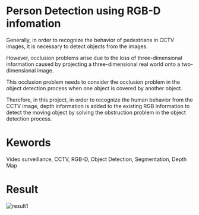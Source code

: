# Person Detection using RGB-D infomation 
Generally, in order to recognize the behavior of pedestrians in CCTV images, it is necessary to detect objects from the images.

However, occlusion problems arise due to the loss of three-dimensional information caused by projecting a three-dimensional real world onto a two-dimensional image. 

This occlusion problem needs to consider the occlusion problem in the object detection process when one object is covered by another object.

Therefore, in this project, in order to recognize the human behavior from the CCTV image, depth information is added to the existing RGB information to detect the moving object by solving the obstruction problem in the object detection process.

# Kewords
Video surveillance, CCTV, RGB-D, Object Detection, Segmentation, Depth Map

# Result 
![result1](https://user-images.githubusercontent.com/18207989/56009224-03745800-5d1a-11e9-9599-ee97c93f65de.JPG)
